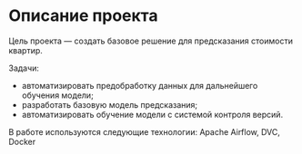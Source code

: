 # Описание проекта

Цель проекта — создать базовое решение для предсказания стоимости квартир.

Задачи:
- автоматизировать предобработку данных для дальнейшего обучения модели;
- разработать базовую модель предсказания;
- автоматизировать обучение модели с системой контроля версий.

В работе используются следующие технологии: Apache Airflow, DVC, Docker

